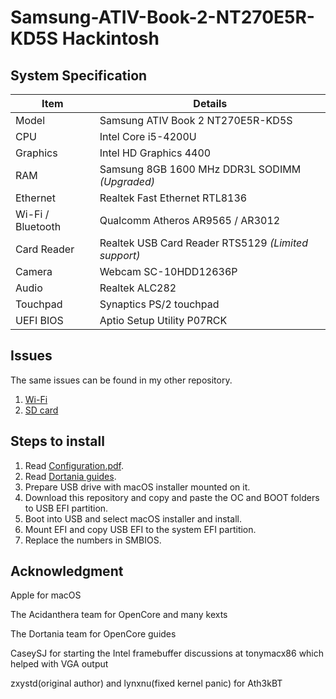 # Samsung-ATIV-Book-2-NT270E5R-KD5S Hackintosh

## System Specification

| Item | Details |
| - | - |
| Model | Samsung ATIV Book 2 NT270E5R-KD5S |
| CPU | Intel Core i5-4200U |
| Graphics | Intel HD Graphics 4400 |
| RAM | Samsung 8GB 1600 MHz DDR3L SODIMM *(Upgraded)* |
| Ethernet | Realtek Fast Ethernet RTL8136 |
| Wi-Fi / Bluetooth | Qualcomm Atheros AR9565 / AR3012 |
| Card Reader | Realtek USB Card Reader RTS5129 *(Limited support)* |
| Camera | Webcam SC-10HDD12636P |
| Audio | Realtek ALC282 |
| Touchpad | Synaptics PS/2 touchpad |
| UEFI BIOS | Aptio Setup Utility P07RCK |

## Issues

The same issues can be found in my other repository.
1. [Wi-Fi](https://github.com/whatnameisit/Samsung-ATIV-One-5-DM500A2J-K26L-Hackintosh/issues/7)
2. [SD card](https://github.com/whatnameisit/Samsung-ATIV-One-5-DM500A2J-K26L-Hackintosh/issues/8)

## Steps to install

1. Read [Configuration.pdf](https://github.com/acidanthera/OpenCorePkg/blob/master/Docs/Configuration.pdf).
2. Read [Dortania guides](https://dortania.github.io/getting-started/).
3. Prepare USB drive with macOS installer mounted on it.
4. Download this repository and copy and paste the OC and BOOT folders to USB EFI partition.
5. Boot into USB and select macOS installer and install.
6. Mount EFI and copy USB EFI to the system EFI partition.
7. Replace the numbers in SMBIOS.

## Acknowledgment

Apple for macOS

The Acidanthera team for OpenCore and many kexts

The Dortania team for OpenCore guides

CaseySJ for starting the Intel framebuffer discussions at tonymacx86 which helped with VGA output

zxystd(original author) and lynxnu(fixed kernel panic) for Ath3kBT
